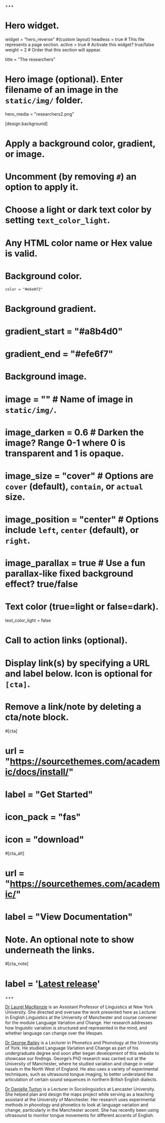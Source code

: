+++
# Hero widget.
widget = "hero_reverse"  #(custom layout)
headless = true  # This file represents a page section.
active = true  # Activate this widget? true/false
weight = 2  # Order that this section will appear.

title = "The researchers"

# Hero image (optional). Enter filename of an image in the `static/img/` folder.
hero_media = "researchers2.png"

[design.background]
  # Apply a background color, gradient, or image.
  #   Uncomment (by removing `#`) an option to apply it.
  #   Choose a light or dark text color by setting `text_color_light`.
  #   Any HTML color name or Hex value is valid.

  # Background color.
    color = "#e6e0f2"
  
  # Background gradient.
  # gradient_start = "#a8b4d0"
  # gradient_end = "#efe6f7"
   
  # Background image.
  # image = ""  # Name of image in `static/img/`.
  # image_darken = 0.6  # Darken the image? Range 0-1 where 0 is transparent and 1 is opaque.
  # image_size = "cover"  #  Options are `cover` (default), `contain`, or `actual` size.
  # image_position = "center"  # Options include `left`, `center` (default), or `right`.
  # image_parallax = true  # Use a fun parallax-like fixed background effect? true/false
  
  # Text color (true=light or false=dark).
  text_color_light = false

# Call to action links (optional).
#   Display link(s) by specifying a URL and label below. Icon is optional for `[cta]`.
#   Remove a link/note by deleting a cta/note block.
#[cta]
#  url = "https://sourcethemes.com/academic/docs/install/"
#  label = "Get Started"
#  icon_pack = "fas"
#  icon = "download"
  
#[cta_alt]
#  url = "https://sourcethemes.com/academic/"
#  label = "View Documentation"

# Note. An optional note to show underneath the links.
#[cta_note]
#  label = '<a class="js-github-release" href="https://sourcethemes.com/academic/updates" data-repo="gcushen/hugo-academic">Latest release<!-- V --></a>'
+++

[Dr Laurel MacKenzie](http://www.laurelmackenzie.com/) is an Assistant Professor of Linguistics at New York University. She directed and oversaw the work presented here as Lecturer in English Linguistics at the University of Manchester and course convener for the module Language Variation and Change. Her research addresses how linguistic variation is structured and represented in the mind, and whether language can change over the lifespan.

[Dr George Bailey](https://www.gbailey.uk/) is a Lecturer in Phonetics and Phonology at the University of York. He studied Language Variation and Change as part of his undergraduate degree and soon after began development of this website to showcase our findings. George’s PhD research was carried out at the University of Manchester, where he studied variation and change in velar nasals in the North West of England. He also uses a variety of experimental techniques, such as ultrasound tongue imaging, to better understand the articulation of certain sound sequences in northern British English dialects.

[Dr Danielle Turton](http://danielleturton.rbind.io/) is a Lecturer in Sociolinguistics at Lancaster University. She helped plan and design the maps project while serving as a teaching assistant at the University of Manchester. Her research uses experimental methods in phonology and phonetics to look at language variation and change, particularly in the Manchester accent. She has recently been using ultrasound to monitor tongue movements for different accents of English.